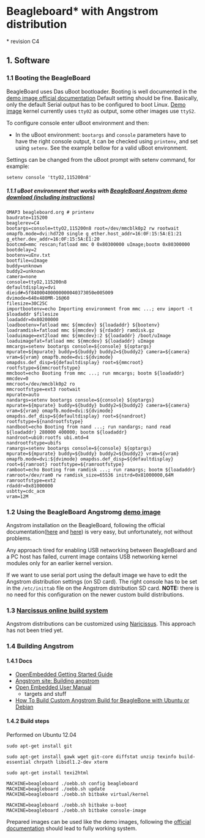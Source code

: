 Beagleboard* with Angstrom distribution
======================================

\* revision C4



## 1. Software

### 1.1 Booting the BeagleBoard

BeagleBoard uses Das uBoot bootloader. Booting is well documented in the 
[demo image official documentation][1] Default setting should be fine. Basically, only the 
default Serial output has to be configured to boot Linux. [Demo image][1] kernel currently 
uses `tty02` as output, some other images use `ttyS2`.

To configure console enter uBoot environment and then:
 
 * In the uBoot environment: `bootargs` and `console` parameters have to have the right console
 output, it can be checked using `printenv`, and set using `setenv`. See the example bellow for 
 a valid uBoot environment.

Settings can be changed from the uBoot prompt with setenv command, for example:

    setenv console 'ttyO2,115200n8'

##### 1.1.1 uBoot environment that works with [BeagleBoard Angstrom demo download (including instructions)][1]

    OMAP3 beagleboard.org # printenv
    baudrate=115200
    beaglerev=C4
    bootargs=console=ttyO2,115200n8 root=/dev/mmcblk0p2 rw rootwait omapfb.mode=dvi:hd720 single g_ether.host_addr=16:0F:15:5A:E1:21  g_ether.dev_addr=16:0F:15:5A:E1:20
    bootcmd=mmc rescan;fatload mmc 0 0x80300000 uImage;bootm 0x80300000
    bootdelay=2
    bootenv=uEnv.txt
    bootfile=uImage
    buddy=unknown
    buddy2=unknown
    camera=none
    console=ttyO2,115200n8
    defaultdisplay=dvi
    dieid#=5f84000400000000040373050e005009
    dvimode=640x480MR-16@60
    filesize=30C25C
    importbootenv=echo Importing environment from mmc ...; env import -t $loadaddr $filesize
    loadaddr=0x80200000
    loadbootenv=fatload mmc ${mmcdev} ${loadaddr} ${bootenv}
    loadramdisk=fatload mmc ${mmcdev} ${rdaddr} ramdisk.gz
    loaduimage=ext2load mmc ${mmcdev}:2 ${loadaddr} /boot/uImage
    loaduimagefat=fatload mmc ${mmcdev} ${loadaddr} uImage
    mmcargs=setenv bootargs console=${console} ${optargs} mpurate=${mpurate} buddy=${buddy} buddy2=${buddy2} camera=${camera} vram=${vram} omapfb.mode=dvi:${dvimode} omapdss.def_disp=${defaultdisplay} root=${mmcroot} rootfstype=${mmcrootfstype}
    mmcboot=echo Booting from mmc ...; run mmcargs; bootm ${loadaddr}
    mmcdev=0
    mmcroot=/dev/mmcblk0p2 ro
    mmcrootfstype=ext3 rootwait
    mpurate=auto
    nandargs=setenv bootargs console=${console} ${optargs} mpurate=${mpurate} buddy=${buddy} buddy2=${buddy2} camera=${camera} vram=${vram} omapfb.mode=dvi:${dvimode} omapdss.def_disp=${defaultdisplay} root=${nandroot} rootfstype=${nandrootfstype}
    nandboot=echo Booting from nand ...; run nandargs; nand read ${loadaddr} 280000 400000; bootm ${loadaddr}
    nandroot=ubi0:rootfs ubi.mtd=4
    nandrootfstype=ubifs
    ramargs=setenv bootargs console=${console} ${optargs} mpurate=${mpurate} buddy=${buddy} buddy2=${buddy2} vram=${vram} omapfb.mode=dvi:${dvimode} omapdss.def_disp=${defaultdisplay} root=${ramroot} rootfstype=${ramrootfstype}
    ramboot=echo Booting from ramdisk ...; run ramargs; bootm ${loadaddr}
    ramroot=/dev/ram0 rw ramdisk_size=65536 initrd=0x81000000,64M
    ramrootfstype=ext2
    rdaddr=0x81000000
    usbtty=cdc_acm
    vram=12M




### 1.2 Using the BeagleBoard Angstromg [demo image][1]

Angstrom installation on the BeagleBoard, following the official documentation([here][1] and 
[here][2]) is very easy, but unfortunately, not without problems.

Any approach tired for enabling USB networking between BeagleBoard and a PC host has failed, 
current image contains USB networking kernel modules only for an earlier kernel version.

If we want to use serial port using the default image we have to edit the Angstrom distribution 
settings (on SD card). The right console has to be set in the `/etc/inittab` file on the 
Angstrom distribution SD card. **NOTE:** there is no need for this configuration on the newer 
custom build distributions.

### 1.3 [Narcissus online build system][7]

Angstrom distributions can be customized using [Naricissus][7]. This approach has not been 
tried yet.


### 1.4 Building Angstrom

#### 1.4.1 Docs

 - [OpenEmbedded Getting Started Guide][3]
 - [Angstrom site: Building angstrom][4]
 - [Open Embedded User Manual][5] 
    * targets and stuff
 - [How To Build Custom Angstrom Build for BeagleBone with Ubuntu or Debian][6]


#### 1.4.2 Build steps

Performed on Ubuntu 12.04

    sudo apt-get install git

    sudo apt-get install gawk wget git-core diffstat unzip texinfo build-essential chrpath libsdl1.2-dev xterm

    sudo apt-get install texi2html 

    MACHINE=beagleboard ./oebb.sh config beagleboard
    MACHINE=beagleboard ./oebb.sh update
    MACHINE=beagleboard ./oebb.sh bitbake virtual/kernel

    MACHINE=beagleboard ./oebb.sh bitbake u-boot
    MACHINE=beagleboard ./oebb.sh bitbake console-image

Prepared images can be used like the demo images, following the [official documentation][1]
should lead to fully working system.







[1]: http://downloads.angstrom-distribution.org/demo/beagleboard/   "BeagleBoard Angstrom demo download site"
[2]: http://elinux.org/BeagleBoardBeginners "BeagleBoard Angstrom instalation tutorial"
[3]: http://wiki.openembedded.org/index.php/Getting_Started "Open Embedded Getting Started Guide"
[4]: http://www.angstrom-distribution.org/building-angstrom "Angstrom site: Building Angstrom"
[5]: http://docs.openembedded.org/usermanual/html/ "Open Embedded User Manual"
[6]: http://cwraig.id.au/?p=507 "How To Build Custom Angstrom Build for BeagleBone with Ubuntu or Debian"
[7]: http://narcissus.angstrom-distribution.org/ "Narcissus - Angstrom Custom Builds Creator"
